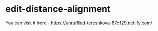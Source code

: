 # edit-distance-alignment

You can visit it here - https://unruffled-tereshkova-87cf29.netlify.com/
